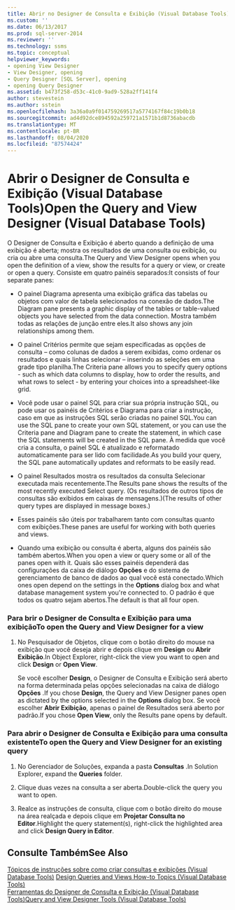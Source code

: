 ```yaml
---
title: Abrir no Designer de Consulta e Exibição (Visual Database Tools) | Microsoft Docs
ms.custom: ''
ms.date: 06/13/2017
ms.prod: sql-server-2014
ms.reviewer: ''
ms.technology: ssms
ms.topic: conceptual
helpviewer_keywords:
- opening View Designer
- View Designer, opening
- Query Designer [SQL Server], opening
- opening Query Designer
ms.assetid: b473f258-d53c-41c0-9ad9-528a2ff141f4
author: stevestein
ms.author: sstein
ms.openlocfilehash: 3a36a0a9f014759269517a5774167f84c19b0b18
ms.sourcegitcommit: ad4d92dce894592a259721a1571b1d8736abacdb
ms.translationtype: MT
ms.contentlocale: pt-BR
ms.lasthandoff: 08/04/2020
ms.locfileid: "87574424"
---
```

# <a name="open-the-query-and-view-designer-visual-database-tools"></a><span data-ttu-id="68883-102">Abrir o Designer de Consulta e Exibição (Visual Database Tools)</span><span class="sxs-lookup"><span data-stu-id="68883-102">Open the Query and View Designer (Visual Database Tools)</span></span>
  <span data-ttu-id="68883-103">O Designer de Consulta e Exibição é aberto quando a definição de uma exibição é aberta; mostra os resultados de uma consulta ou exibição, ou cria ou abre uma consulta.</span><span class="sxs-lookup"><span data-stu-id="68883-103">The Query and View Designer opens when you open the definition of a view, show the results for a query or view, or create or open a query.</span></span> <span data-ttu-id="68883-104">Consiste em quatro painéis separados:</span><span class="sxs-lookup"><span data-stu-id="68883-104">It consists of four separate panes:</span></span>  
  
-   <span data-ttu-id="68883-105">O painel Diagrama apresenta uma exibição gráfica das tabelas ou objetos com valor de tabela selecionados na conexão de dados.</span><span class="sxs-lookup"><span data-stu-id="68883-105">The Diagram pane presents a graphic display of the tables or table-valued objects you have selected from the data connection.</span></span> <span data-ttu-id="68883-106">Mostra também todas as relações de junção entre eles.</span><span class="sxs-lookup"><span data-stu-id="68883-106">It also shows any join relationships among them.</span></span>  
  
-   <span data-ttu-id="68883-107">O painel Critérios permite que sejam especificadas as opções de consulta – como colunas de dados a serem exibidas, como ordenar os resultados e quais linhas selecionar – inserindo as seleções em uma grade tipo planilha.</span><span class="sxs-lookup"><span data-stu-id="68883-107">The Criteria pane allows you to specify query options - such as which data columns to display, how to order the results, and what rows to select - by entering your choices into a spreadsheet-like grid.</span></span>  
  
-   <span data-ttu-id="68883-108">Você pode usar o painel SQL para criar sua própria instrução SQL, ou pode usar os painéis de Critérios e Diagrama para criar a instrução, caso em que as instruções SQL serão criadas no painel SQL.</span><span class="sxs-lookup"><span data-stu-id="68883-108">You can use the SQL pane to create your own SQL statement, or you can use the Criteria pane and Diagram pane to create the statement, in which case the SQL statements will be created in the SQL pane.</span></span> <span data-ttu-id="68883-109">À medida que você cria a consulta, o painel SQL é atualizado e reformatado automaticamente para ser lido com facilidade.</span><span class="sxs-lookup"><span data-stu-id="68883-109">As you build your query, the SQL pane automatically updates and reformats to be easily read.</span></span>  
  
-   <span data-ttu-id="68883-110">O painel Resultados mostra os resultados da consulta Selecionar executada mais recentemente.</span><span class="sxs-lookup"><span data-stu-id="68883-110">The Results pane shows the results of the most recently executed Select query.</span></span> <span data-ttu-id="68883-111">(Os resultados de outros tipos de consultas são exibidos em caixas de mensagens.)</span><span class="sxs-lookup"><span data-stu-id="68883-111">(The results of other query types are displayed in message boxes.)</span></span>  
  
-   <span data-ttu-id="68883-112">Esses painéis são úteis por trabalharem tanto com consultas quanto com exibições.</span><span class="sxs-lookup"><span data-stu-id="68883-112">These panes are useful for working with both queries and views.</span></span>  
  
-   <span data-ttu-id="68883-113">Quando uma exibição ou consulta é aberta, alguns dos painéis são também abertos.</span><span class="sxs-lookup"><span data-stu-id="68883-113">When you open a view or query some or all of the panes open with it.</span></span> <span data-ttu-id="68883-114">Quais são esses painéis dependerá das configurações da caixa de diálogo **Opções** e do sistema de gerenciamento de banco de dados ao qual você está conectado.</span><span class="sxs-lookup"><span data-stu-id="68883-114">Which ones open depend on the settings in the **Options** dialog box and what database management system you're connected to.</span></span> <span data-ttu-id="68883-115">O padrão é que todos os quatro sejam abertos.</span><span class="sxs-lookup"><span data-stu-id="68883-115">The default is that all four open.</span></span>  
  
### <a name="to-open-the-query-and-view-designer-for-a-view"></a><span data-ttu-id="68883-116">Para brir o Designer de Consulta e Exibição para uma exibição</span><span class="sxs-lookup"><span data-stu-id="68883-116">To open the Query and View Designer for a view</span></span>  
  
1.  <span data-ttu-id="68883-117">No Pesquisador de Objetos, clique com o botão direito do mouse na exibição que você deseja abrir e depois clique em **Design** ou **Abrir Exibição**.</span><span class="sxs-lookup"><span data-stu-id="68883-117">In Object Explorer, right-click the view you want to open and click **Design** or **Open View**.</span></span>  
  
     <span data-ttu-id="68883-118">Se você escolher **Design**, o Designer de Consulta e Exibição será aberto na forma determinada pelas opções selecionadas na caixa de diálogo **Opções** .</span><span class="sxs-lookup"><span data-stu-id="68883-118">If you chose **Design**, the Query and View Designer panes open as dictated by the options selected in the **Options** dialog box.</span></span> <span data-ttu-id="68883-119">Se você escolher **Abrir Exibição**, apenas o painel de Resultados será aberto por padrão.</span><span class="sxs-lookup"><span data-stu-id="68883-119">If you chose **Open View**, only the Results pane opens by default.</span></span>  
  
### <a name="to-open-the-query-and-view-designer-for-an-existing-query"></a><span data-ttu-id="68883-120">Para abrir o Designer de Consulta e Exibição para uma consulta existente</span><span class="sxs-lookup"><span data-stu-id="68883-120">To open the Query and View Designer for an existing query</span></span>  
  
1.  <span data-ttu-id="68883-121">No Gerenciador de Soluções, expanda a pasta **Consultas** .</span><span class="sxs-lookup"><span data-stu-id="68883-121">In Solution Explorer, expand the **Queries** folder.</span></span>  
  
2.  <span data-ttu-id="68883-122">Clique duas vezes na consulta a ser aberta.</span><span class="sxs-lookup"><span data-stu-id="68883-122">Double-click the query you want to open.</span></span>  
  
3.  <span data-ttu-id="68883-123">Realce as instruções de consulta, clique com o botão direito do mouse na área realçada e depois clique em **Projetar Consulta no Editor**.</span><span class="sxs-lookup"><span data-stu-id="68883-123">Highlight the query statement(s), right-click the highlighted area and click **Design Query in Editor**.</span></span>  
  
## <a name="see-also"></a><span data-ttu-id="68883-124">Consulte Também</span><span class="sxs-lookup"><span data-stu-id="68883-124">See Also</span></span>  
 <span data-ttu-id="68883-125">[Tópicos de instruções sobre como criar consultas e exibições &#40;Visual Database Tools&#41;](visual-database-tools.md) </span><span class="sxs-lookup"><span data-stu-id="68883-125">[Design Queries and Views How-to Topics &#40;Visual Database Tools&#41;](visual-database-tools.md) </span></span>  
 [<span data-ttu-id="68883-126">Ferramentas do Designer de Consulta e Exibição &#40;Visual Database Tools&#41;</span><span class="sxs-lookup"><span data-stu-id="68883-126">Query and View Designer Tools &#40;Visual Database Tools&#41;</span></span>](query-and-view-designer-tools-visual-database-tools.md)  
  
  
